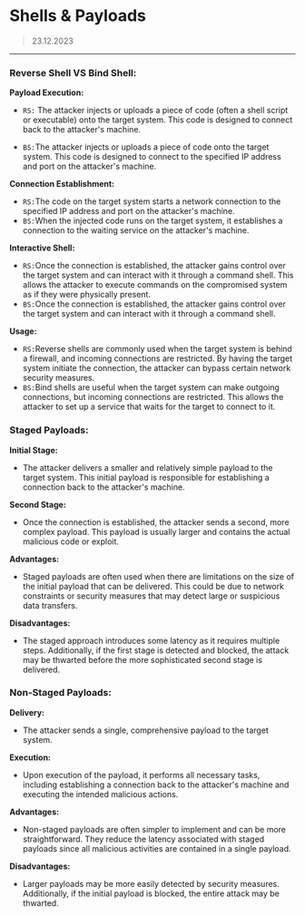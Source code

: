# Shells & Payloads
> 23.12.2023
---

### Reverse Shell VS Bind Shell:

**Payload Execution:**
- `RS:` The attacker injects or uploads a piece of code (often a shell script or executable) onto the target system. This code is designed to connect back to the attacker's machine.

- `BS:`The attacker injects or uploads a piece of code onto the target system. This code is designed to connect to the specified IP address and port on the attacker's machine.

**Connection Establishment:**
- `RS:`The code on the target system starts a network connection to the specified IP address and port on the attacker's machine.
- `BS:`When the injected code runs on the target system, it establishes a connection to the waiting service on the attacker's machine.

**Interactive Shell:**
- `RS:`Once the connection is established, the attacker gains control over the target system and can interact with it through a command shell. This allows the attacker to execute commands on the compromised system as if they were physically present.
- `BS:`Once the connection is established, the attacker gains control over the target system and can interact with it through a command shell.

**Usage:**
- `RS:`Reverse shells are commonly used when the target system is behind a firewall, and incoming connections are restricted. By having the target system initiate the connection, the attacker can bypass certain network security measures.
- `BS:`Bind shells are useful when the target system can make outgoing connections, but incoming connections are restricted. This allows the attacker to set up a service that waits for the target to connect to it.


### Staged Payloads:

**Initial Stage:**
- The attacker delivers a smaller and relatively simple payload to the target system. This initial payload is responsible for establishing a connection back to the attacker's machine.

**Second Stage:**
- Once the connection is established, the attacker sends a second, more complex payload. This payload is usually larger and contains the actual malicious code or exploit.

**Advantages:**
- Staged payloads are often used when there are limitations on the size of the initial payload that can be delivered. This could be due to network constraints or security measures that may detect large or suspicious data transfers.

**Disadvantages:**
- The staged approach introduces some latency as it requires multiple steps. Additionally, if the first stage is detected and blocked, the attack may be thwarted before the more sophisticated second stage is delivered.

### Non-Staged Payloads:

**Delivery:**
- The attacker sends a single, comprehensive payload to the target system.

**Execution:**
- Upon execution of the payload, it performs all necessary tasks, including establishing a connection back to the attacker's machine and executing the intended malicious actions.

**Advantages:**
- Non-staged payloads are often simpler to implement and can be more straightforward. They reduce the latency associated with staged payloads since all malicious activities are contained in a single payload.

**Disadvantages:**
- Larger payloads may be more easily detected by security measures. Additionally, if the initial payload is blocked, the entire attack may be thwarted.